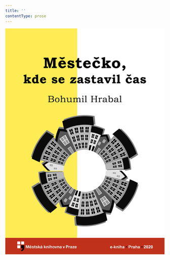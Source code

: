 ```yaml
---
title: ''
contentType: prose
---
```


![obalka_mestecko_kde_se_zastavil_cas.jpg](./resources/obalka_mestecko_kde_se__fmt.png)
